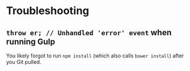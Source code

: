 # Troubleshooting

## `throw er; // Unhandled 'error' event` when running Gulp

You likely forgot to run `npm install` (which also calls `bower install`) after
you Git pulled.
